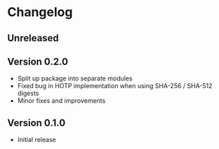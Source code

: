 # Changelog

## Unreleased

## Version 0.2.0

- Split up package into separate modules
- Fixed bug in HOTP implementation when using SHA-256 / SHA-512 digests
- Minor fixes and improvements

## Version 0.1.0

- Initial release
